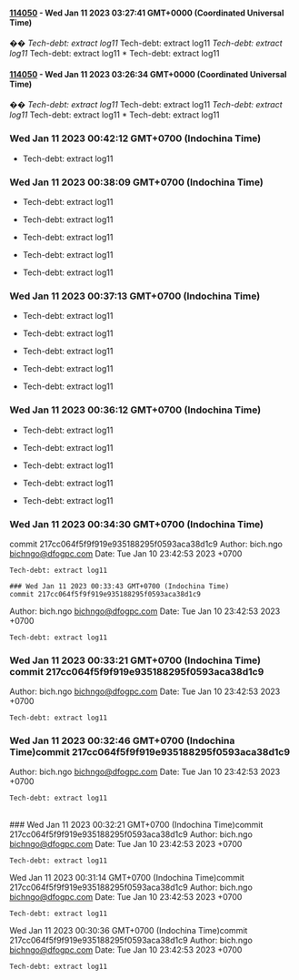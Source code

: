 
#### [114050](https://dfoglobal.visualstudio.com/DFO/_build/results?buildId=114050&view=results) - Wed Jan 11 2023 03:27:41 GMT+0000 (Coordinated Universal Time)
��*   T e c h - d e b t :   e x t r a c t   l o g 1 1  
    
 *   T e c h - d e b t :   e x t r a c t   l o g 1 1  
    
 *   T e c h - d e b t :   e x t r a c t   l o g 1 1  
    
 *   T e c h - d e b t :   e x t r a c t   l o g 1 1  
    
 *   T e c h - d e b t :   e x t r a c t   l o g 1 1  
    
 

#### [114050](https://dfoglobal.visualstudio.com/DFO/_build/results?buildId=114050&view=results) - Wed Jan 11 2023 03:26:34 GMT+0000 (Coordinated Universal Time)
��*   T e c h - d e b t :   e x t r a c t   l o g 1 1  
    
 *   T e c h - d e b t :   e x t r a c t   l o g 1 1  
    
 *   T e c h - d e b t :   e x t r a c t   l o g 1 1  
    
 *   T e c h - d e b t :   e x t r a c t   l o g 1 1  
    
 *   T e c h - d e b t :   e x t r a c t   l o g 1 1  
    
 

 ### Wed Jan 11 2023 00:42:12 GMT+0700 (Indochina Time) 

 * Tech-debt: extract log11


 ### Wed Jan 11 2023 00:38:09 GMT+0700 (Indochina Time) 
* Tech-debt: extract log11

* Tech-debt: extract log11

* Tech-debt: extract log11

* Tech-debt: extract log11

* Tech-debt: extract log11


 ### Wed Jan 11 2023 00:37:13 GMT+0700 (Indochina Time) 
* Tech-debt: extract log11

* Tech-debt: extract log11

* Tech-debt: extract log11

* Tech-debt: extract log11

* Tech-debt: extract log11


 ### Wed Jan 11 2023 00:36:12 GMT+0700 (Indochina Time) 
* Tech-debt: extract log11

* Tech-debt: extract log11

* Tech-debt: extract log11

* Tech-debt: extract log11

* Tech-debt: extract log11


 ### Wed Jan 11 2023 00:34:30 GMT+0700 (Indochina Time) 
commit 217cc064f5f9f919e935188295f0593aca38d1c9
Author: bich.ngo <bichngo@dfogpc.com>
Date:   Tue Jan 10 23:42:53 2023 +0700

    Tech-debt: extract log11

    ### Wed Jan 11 2023 00:33:43 GMT+0700 (Indochina Time) 
    commit 217cc064f5f9f919e935188295f0593aca38d1c9
Author: bich.ngo <bichngo@dfogpc.com>
Date:   Tue Jan 10 23:42:53 2023 +0700

    Tech-debt: extract log11
### Wed Jan 11 2023 00:33:21 GMT+0700 (Indochina Time) <br>commit 217cc064f5f9f919e935188295f0593aca38d1c9
Author: bich.ngo <bichngo@dfogpc.com>
Date:   Tue Jan 10 23:42:53 2023 +0700

    Tech-debt: extract log11
### Wed Jan 11 2023 00:32:46 GMT+0700 (Indochina Time)commit 217cc064f5f9f919e935188295f0593aca38d1c9
Author: bich.ngo <bichngo@dfogpc.com>
Date:   Tue Jan 10 23:42:53 2023 +0700

    Tech-debt: extract log11
<br> ### Wed Jan 11 2023 00:32:21 GMT+0700 (Indochina Time)commit 217cc064f5f9f919e935188295f0593aca38d1c9
Author: bich.ngo <bichngo@dfogpc.com>
Date:   Tue Jan 10 23:42:53 2023 +0700

    Tech-debt: extract log11
Wed Jan 11 2023 00:31:14 GMT+0700 (Indochina Time)commit 217cc064f5f9f919e935188295f0593aca38d1c9
Author: bich.ngo <bichngo@dfogpc.com>
Date:   Tue Jan 10 23:42:53 2023 +0700

    Tech-debt: extract log11
Wed Jan 11 2023 00:30:36 GMT+0700 (Indochina Time)commit 217cc064f5f9f919e935188295f0593aca38d1c9
Author: bich.ngo <bichngo@dfogpc.com>
Date:   Tue Jan 10 23:42:53 2023 +0700

    Tech-debt: extract log11



